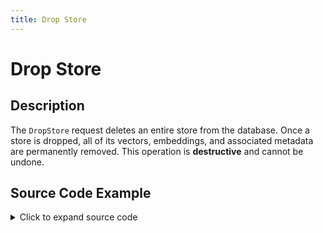 ```yaml
---
title: Drop Store
---
```


# Drop Store

## Description

The `DropStore` request deletes an entire store from the database. Once a store is dropped, all of its vectors, embeddings, and associated metadata are permanently removed. This operation is **destructive** and cannot be undone.

## Source Code Example

<details>
  <summary>Click to expand source code</summary>

```go
package main


import (
    "context"
    "fmt"
    "log"
    "time"


    "google.golang.org/grpc"
    "google.golang.org/grpc/credentials/insecure"


    dbsvc   "github.com/deven96/ahnlich/sdk/ahnlich-client-go/grpc/services/db_service"
    dbquery "github.com/deven96/ahnlich/sdk/ahnlich-client-go/grpc/db/query"
)


const ServerAddr = "127.0.0.1:1369"


type ExampleDBClient struct {
    conn   *grpc.ClientConn
    client dbsvc.DBServiceClient
    ctx    context.Context
}


func NewDBClient(ctx context.Context) (*ExampleDBClient, error) {
    conn, err := grpc.DialContext(ctx, ServerAddr, grpc.WithTransportCredentials(insecure.NewCredentials()), grpc.WithBlock())
    if err != nil {
        return nil, fmt.Errorf("failed to dial DB server %q: %w", ServerAddr, err)
    }
    client := dbsvc.NewDBServiceClient(conn)
    return &ExampleDBClient{conn: conn, client: client, ctx: ctx}, nil
}


func (c *ExampleDBClient) Close() error {
    return c.conn.Close()
}


// -------------------- Drop Store --------------------
func (c *ExampleDBClient) exampleDropStore() error {
    _, err := c.client.DropStore(c.ctx, &dbquery.DropStore{
        Store: "my_store",
    })
    if err != nil {
        return err
    }
    fmt.Println("Dropped store: my_store")
    return nil
}


// -------------------- Main --------------------
func main() {
    ctx, cancel := context.WithTimeout(context.Background(), 10*time.Second)
    defer cancel()


    client, err := NewDBClient(ctx)
    if err != nil {
        log.Fatalf("Failed to create DB client: %v", err)
    }
    defer client.Close()


    if err := client.exampleDropStore(); err != nil {
        log.Fatalf("DropStore failed: %v", err)
    }
}
```

</details>
